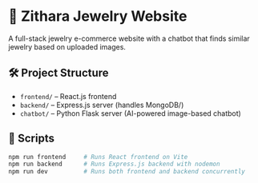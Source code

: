 # 💎 Zithara Jewelry Website

A full-stack jewelry e-commerce website with a chatbot that finds similar jewelry based on uploaded images.

## 🛠️ Project Structure

- `frontend/` – React.js frontend
- `backend/` – Express.js server (handles MongoDB/)
- `chatbot/` – Python Flask server (AI-powered image-based chatbot)


## 🚀 Scripts

```bash
npm run frontend     # Runs React frontend on Vite
npm run backend      # Runs Express.js backend with nodemon
npm run dev          # Runs both frontend and backend concurrently

